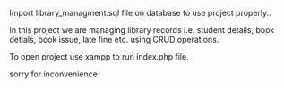 
Import library_managment.sql file on database to use project properly..

In this project we are managing library records i.e. student details, book detials, book issue, late fine etc. using CRUD operations.

To open project use xampp to run index.php file.

sorry for inconvenience

